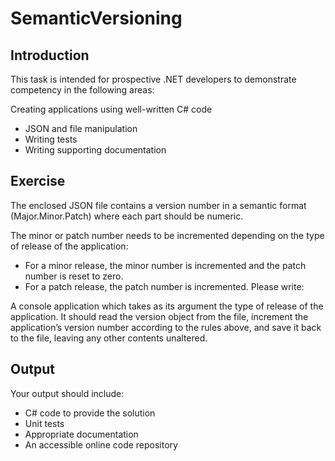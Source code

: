 # SemanticVersioning

## Introduction
This task is intended for prospective .NET developers to demonstrate competency in the following areas:

Creating applications using well-written C# code
- JSON and file manipulation
- Writing tests
- Writing supporting documentation
## Exercise
The enclosed JSON file contains a version number in a semantic format (Major.Minor.Patch) where each part should be numeric.

The minor or patch number needs to be incremented depending on the type of release of the application:

- For a minor release, the minor number is incremented and the patch number is reset to zero.
- For a patch release, the patch number is incremented.
Please write:

A console application which takes as its argument the type of release of the application. It should read the version object from the file, increment the application’s version number according to the rules above, and save it back to the file, leaving any other contents unaltered.

## Output
Your output should include:

- C# code to provide the solution
- Unit tests
- Appropriate documentation
- An accessible online code repository
